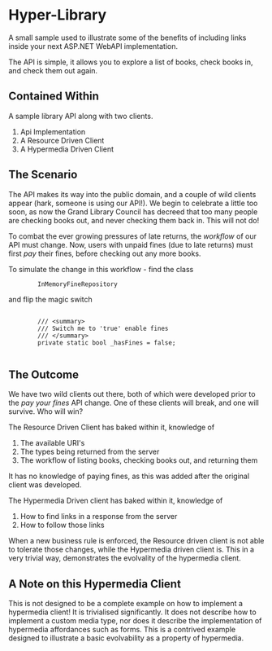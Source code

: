 Hyper-Library
=============

A small sample used to illustrate some of the benefits of including links inside your next ASP.NET WebAPI implementation.

The API is simple, it allows you to explore a list of books, check books in, and check them out again.

## Contained Within
A sample library API along with two clients.

1. Api Implementation 
2. A Resource Driven Client 
3. A Hypermedia Driven Client 

## The Scenario 
The API makes its way into the public domain, and a couple of wild clients appear (hark, someone is using our API!).
We begin to celebrate a little too soon, as now the Grand Library Council has decreed that too many people are checking books
out, and never checking them back in. This will not do! 

To combat the ever growing pressures of late returns, the *workflow* of our API must change. Now, users with unpaid fines
(due to late returns) must first *pay* their fines, before checking out any more books.

To simulate the change in this workflow - find the class

```
        InMemoryFineRepository
````

and flip the magic switch 

`````

        /// <summary>
        /// Switch me to 'true' enable fines
        /// </summary>
        private static bool _hasFines = false;
        
`````

## The Outcome 
We have two wild clients out there, both of which were developed prior to the *pay your fines* API change. One of these clients will
break, and one will survive. Who will win?

The Resource Driven Client has baked within it, knowledge of

1. The available URI's
2. The types being returned from the server
3. The workflow of listing books, checking books out, and returning them

It has no knowledge of paying fines, as this was added after the original client was developed.

The Hypermedia Driven client has baked within it, knowledge of

1. How to find links in a response from the server
2. How to follow those links

When a new business rule is enforced, the Resource driven client is not able to tolerate those changes, while the Hypermedia 
driven client is. This in a very trivial way, demonstrates the evolvality of the hypermedia client. 

## A Note on this Hypermedia Client
This is not designed to be a complete example on how to implement a hypermedia client! It is trivialised significantly.
It does not describe how to implement a custom media type, nor does it describe the implementation of hypermedia affordances such
as forms. This is a contrived example designed to illustrate a basic evolvability as a property of hypermedia.




